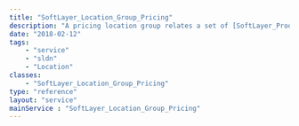 ```yaml
---
title: "SoftLayer_Location_Group_Pricing"
description: "A pricing location group relates a set of [SoftLayer_Product_Item_Price](reference/datatypes/SoftLayer_Product_Item_Price) to only be available to a set of [SoftLayer_Location](reference/datatypes/SoftLayer_Location) when used for [SoftLayer_Product_Order](reference/datatypes/SoftLayer_Product_Order). "
date: "2018-02-12"
tags:
    - "service"
    - "sldn"
    - "Location"
classes:
    - "SoftLayer_Location_Group_Pricing"
type: "reference"
layout: "service"
mainService : "SoftLayer_Location_Group_Pricing"
---
```

